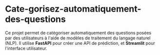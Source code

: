 # Cate-gorisez-automatiquement-des-questions
Ce projet permet de catégoriser automatiquement des questions posées par des utilisateurs à l'aide de modèles de traitement du langage naturel (NLP).
Il utilise **FastAPI** pour créer une API de prédiction, et **Streamlit** pour l'interface utilisateur.
